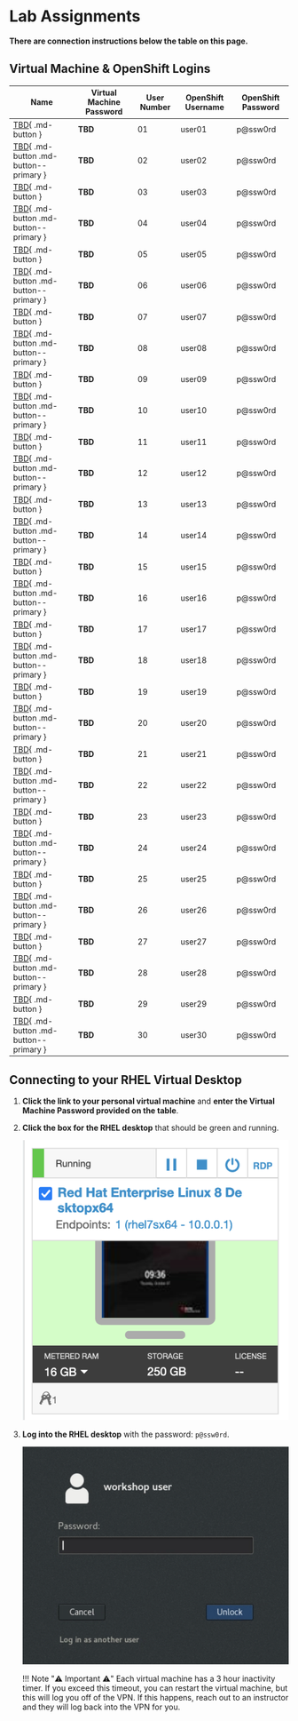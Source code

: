 # Lab Assignments

**There are connection instructions below the table on this page.**

## Virtual Machine & OpenShift Logins

| Name  | Virtual Machine Password | User Number | OpenShift Username | OpenShift Password |
|---|---|---|---|---|
| [TBD](https://google.com){ .md-button } | **TBD**  | 01 | user01 | p@ssw0rd |
| [TBD](https://google.com){ .md-button .md-button--primary } | **TBD** |  02 | user02 | p@ssw0rd |
| [TBD](https://google.com){ .md-button } | **TBD** |  03 | user03 | p@ssw0rd |
| [TBD](https://google.com){ .md-button .md-button--primary } | **TBD** |  04 | user04 | p@ssw0rd |
| [TBD](https://google.com){ .md-button } | **TBD** |  05 | user05 | p@ssw0rd |
| [TBD](https://google.com){ .md-button .md-button--primary } | **TBD** |  06 | user06 | p@ssw0rd |
| [TBD](https://google.com){ .md-button } | **TBD** |  07 | user07 | p@ssw0rd |
| [TBD](https://google.com){ .md-button .md-button--primary } |**TBD**  |  08 | user08 | p@ssw0rd |
| [TBD](https://google.com){ .md-button } | **TBD** |  09 | user09 | p@ssw0rd |
| [TBD](https://google.com){ .md-button .md-button--primary } | **TBD** |  10 | user10 | p@ssw0rd |
| [TBD](https://google.com){ .md-button } |**TBD**|  11 | user11 | p@ssw0rd |
| [TBD](https://google.com){ .md-button .md-button--primary } | **TBD** |  12 | user12 | p@ssw0rd |
| [TBD](https://google.com){ .md-button } |  **TBD**|  13 | user13 | p@ssw0rd |
| [TBD](https://google.com){ .md-button .md-button--primary } | **TBD** |  14 | user14 | p@ssw0rd |
| [TBD](https://google.com){ .md-button } | **TBD** |  15 | user15 | p@ssw0rd |
| [TBD](https://google.com){ .md-button .md-button--primary } | **TBD** |  16 | user16 | p@ssw0rd |
| [TBD](https://google.com){ .md-button } | **TBD** |  17 | user17 | p@ssw0rd |
| [TBD](https://google.com){ .md-button .md-button--primary } | **TBD** |  18 | user18 | p@ssw0rd |
| [TBD](https://google.com){ .md-button } | **TBD** |  19 | user19 | p@ssw0rd |
| [TBD](https://google.com){ .md-button .md-button--primary } | **TBD** |  20 | user20 | p@ssw0rd |
| [TBD](https://google.com){ .md-button } | **TBD** |  21 | user21 | p@ssw0rd |
| [TBD](https://google.com){ .md-button .md-button--primary } | **TBD** |  22 | user22 | p@ssw0rd |
| [TBD](https://google.com){ .md-button } | **TBD** |  23 | user23 | p@ssw0rd |
| [TBD](https://google.com){ .md-button .md-button--primary } | **TBD** |  24 | user24 | p@ssw0rd |
| [TBD](https://google.com){ .md-button } | **TBD** |  25 | user25 | p@ssw0rd |
| [TBD](https://google.com){ .md-button .md-button--primary } | **TBD** |  26 | user26 | p@ssw0rd |
| [TBD](https://google.com){ .md-button } | **TBD** |  27 | user27 | p@ssw0rd |
| [TBD](https://google.com){ .md-button .md-button--primary } | **TBD** |  28 | user28 | p@ssw0rd |
| [TBD](https://google.com){ .md-button } | **TBD** |  29 | user29 | p@ssw0rd |
| [TBD](https://google.com){ .md-button .md-button--primary } | **TBD** |  30 | user30 | p@ssw0rd |

## Connecting to your RHEL Virtual Desktop

1. **Click the link to your personal virtual machine** and **enter the Virtual Machine Password provided on the table**.

1. **Click the box for the RHEL desktop** that should be green and running.

    ![rhel-running](images/rhel-running.png)

1. **Log into the RHEL desktop** with the password: `p@ssw0rd`.

    ![rhel-login](images/rhel-login.png)

    !!! Note ":warning: Important :warning:"
        Each virtual machine has a 3 hour inactivity timer. If you exceed this timeout, you can restart the virtual machine, but this will log you off of the VPN. If this happens, reach out to an instructor and they will log back into the VPN for you.
